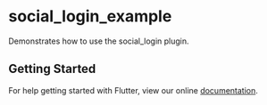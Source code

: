 # social_login_example

Demonstrates how to use the social_login plugin.

## Getting Started

For help getting started with Flutter, view our online
[documentation](https://flutter.io/).
